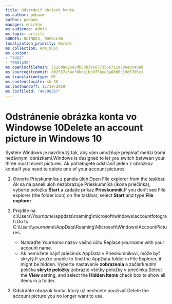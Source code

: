 ```yaml
---
title: Odstrániť obrázok konta
ms.author: pebaum
author: pebaum
manager: mnirkhe
ms.audience: Admin
ms.topic: article
ROBOTS: NOINDEX, NOFOLLOW
localization_priority: Normal
ms.collection: Adm_O365
ms.custom:
- "3452"
- "9001439"
ms.openlocfilehash: 5226da86643db58b39687735b67118796e9c40ad
ms.sourcegitcommit: 802537a54ef8bde1bdd758ee9a60b6c19d37d6e1
ms.translationtype: MT
ms.contentlocale: sk-SK
ms.lasthandoff: 12/19/2019
ms.locfileid: "40796357"
---
```

# <a name="delete-an-account-picture-in-windows-10"></a><span data-ttu-id="13a94-102">Odstránenie obrázka konta vo Windowse 10</span><span class="sxs-lookup"><span data-stu-id="13a94-102">Delete an account picture in Windows 10</span></span>

<span data-ttu-id="13a94-103">Systém Windows je navrhnutý tak, aby vám umožňuje prepínať medzi tromi nedávnymi obrázkami.</span><span class="sxs-lookup"><span data-stu-id="13a94-103">Windows is designed to let you switch between your three most recent pictures.</span></span> <span data-ttu-id="13a94-104">Ak potrebujete odstrániť jeden z obrázkov konta:</span><span class="sxs-lookup"><span data-stu-id="13a94-104">If you need to delete one of your account pictures:</span></span>

1. <span data-ttu-id="13a94-105">Otvorte Prieskumníka z panela úloh.</span><span class="sxs-lookup"><span data-stu-id="13a94-105">Open File explorer from the taskbar.</span></span> <span data-ttu-id="13a94-106">Ak sa na paneli úloh nezobrazuje Prieskumníka (ikona priečinka), vyberte položku **Štart** a zadajte príkaz **Prieskumník**.</span><span class="sxs-lookup"><span data-stu-id="13a94-106">If you don’t see File explorer (the folder icon) on the taskbar, select **Start** and type **File explorer**.</span></span>

2. <span data-ttu-id="13a94-107">Prejdite na c:\Users\\*Yourname*\appdata\roaming\microsoft\windows\accountfotografi.</span><span class="sxs-lookup"><span data-stu-id="13a94-107">Go to C:\Users\\*yourname*\AppData\Roaming\Microsoft\Windows\AccountPictures.</span></span> 
    - <span data-ttu-id="13a94-108">Nahraďte *Yourname* názov vášho účtu.</span><span class="sxs-lookup"><span data-stu-id="13a94-108">Replace *yourname* with your account name.</span></span>
    - <span data-ttu-id="13a94-109">Ak nemôžete nájsť priečinok AppData v Prieskumníkovi, môže byť skrytý.</span><span class="sxs-lookup"><span data-stu-id="13a94-109">If you’re unable to find the AppData folder in File Explorer, it might be hidden.</span></span> <span data-ttu-id="13a94-110">Vyberte nastavenie **zobrazenia** a začiarknutím políčka **skryté položky** zobrazte všetky položky v priečinku.</span><span class="sxs-lookup"><span data-stu-id="13a94-110">Select the **View** setting, and select the **Hidden Items** check box to show all items in a folder.</span></span>

3. <span data-ttu-id="13a94-111">Odstráňte obrázok konta, ktorý už nechcete používať.</span><span class="sxs-lookup"><span data-stu-id="13a94-111">Delete the account picture you no longer want to use.</span></span>
 
 